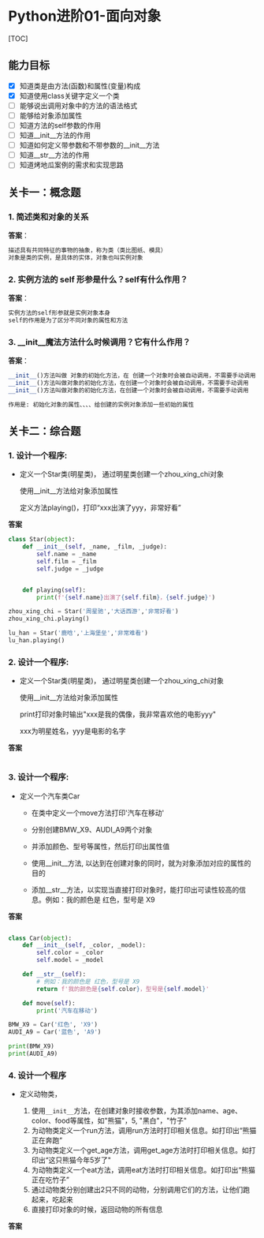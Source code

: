 # Python进阶01-面向对象

[TOC]

## 能力目标

- [x] 知道类是由方法(函数)和属性(变量)构成
- [x] 知道使用class关键字定义一个类
- [ ] 能够说出调用对象中的方法的语法格式
- [ ] 能够给对象添加属性
- [ ] 知道方法的self参数的作用
- [ ] 知道\__init__方法的作用
- [ ] 知道如何定义带参数和不带参数的\__init__方法
- [ ] 知道\__str__方法的作用
- [ ] 知道烤地瓜案例的需求和实现思路

## 关卡一：概念题

### 1. 简述类和对象的关系

**答案**：

```python
描述具有共同特征的事物的抽象，称为类（类比图纸、模具）
对象是类的实例，是具体的实体，对象也叫实例对象
```



### 2. 实例方法的 self 形参是什么？self有什么作用？

**答案**：

```python
实例方法的self形参就是实例对象本身
self的作用是为了区分不同对象的属性和方法
```



### 3. \__init__魔法方法什么时候调用？它有什么作用？

**答案**：

```python
__init__()方法叫做 对象的初始化方法，在 创建一个对象时会被自动调用，不需要手动调用
__init__()方法叫做对象的初始化方法，在创建一个对象时会被自动调用，不需要手动调用
__init__()方法叫做对象的初始化方法，在创建一个对象时会被自动调用，不需要手动调用

作用是: 初始化对象的属性、、、、给创建的实例对象添加一些初始的属性

```



## 关卡二：综合题

### 1. 设计一个程序:

- 定义一个Star类(明星类)， 通过明星类创建一个zhou_xing_chi对象

  使用\__init__方法给对象添加属性 

  定义方法playing()，打印“xxx出演了yyy，非常好看”

**答案**

```python
class Star(object):
    def __init__(self, _name, _film, _judge):
        self.name = _name
        self.film = _film
        self.judge = _judge


    def playing(self):
        print(f'{self.name}出演了{self.film}，{self.judge}')

zhou_xing_chi = Star('周星驰','大话西游','非常好看')
zhou_xing_chi.playing()

lu_han = Star('鹿晗','上海堡垒','非常难看')
lu_han.playing()
```



### 2. 设计一个程序:

- 定义一个Star类(明星类)， 通过明星类创建一个zhou_xing_chi对象

  使用__init__方法给对象添加属性 

  print打印对象时输出"xxx是我的偶像，我非常喜欢他的电影yyy"

  xxx为明星姓名，yyy是电影的名字

**答案**

```python

```



### 3. 设计一个程序:

- 定义一个汽车类Car

  - 在类中定义一个move方法打印'汽车在移动'
  - 分别创建BMW_X9、AUDI_A9两个对象
  
  - 并添加颜色、型号等属性，然后打印出属性值
  - 使用\_\_init\_\_方法, 以达到在创建对象的同时，就为对象添加对应的属性的目的
  - 添加\_\_str\_\_方法，以实现当直接打印对象时，能打印出可读性较高的信息。例如：我的颜色是 红色，型号是 X9

**答案**

```python

class Car(object):
    def __init__(self, _color, _model):
        self.color = _color
        self.model = _model

    def __str__(self):
        # 例如：我的颜色是 红色，型号是 X9
        return f'我的颜色是{self.color}，型号是{self.model}'

    def move(self):
        print('汽车在移动')

BMW_X9 = Car('红色', 'X9')
AUDI_A9 = Car('蓝色', 'A9')

print(BMW_X9)
print(AUDI_A9)

```



### 4. 设计一个程序

- 定义动物类，

  1. 使用`__init__`方法，在创建对象时接收参数，为其添加name、age、color、food等属性，如"熊猫"，5, "黑白"，"竹子"
  2. 为动物类定义一个run方法，调用run方法时打印相关信息。如打印出“熊猫正在奔跑”
  3. 为动物类定义一个get_age方法，调用get_age方法时打印相关信息。如打印出“这只熊猫今年5岁了"
  4. 为动物类定义一个eat方法，调用eat方法时打印相关信息。如打印出“熊猫正在吃竹子”
  5. 通过动物类分别创建出2只不同的动物，分别调用它们的方法，让他们跑起来，吃起来
  6. 直接打印对象的时候，返回动物的所有信息

**答案**

```python

```
